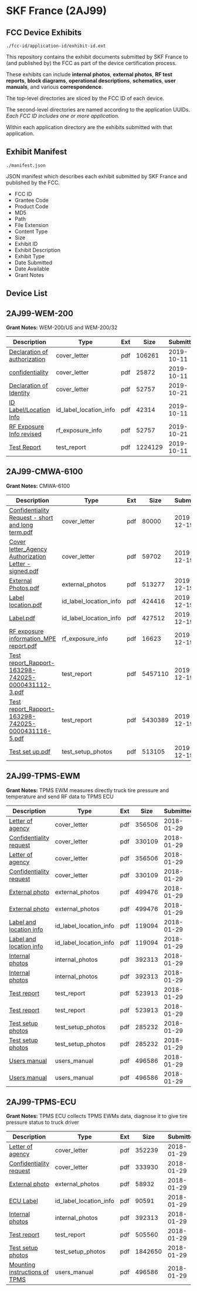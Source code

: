 # SKF France (2AJ99)
## FCC Device Exhibits

```
./fcc-id/application-id/exhibit-id.ext
```

This repository contains the exhibit documents submitted by SKF France to (and published by) the FCC as part of the device certification process.

These exhibits can include **internal photos**, **external photos**, **RF test reports**, **block diagrams**, **operational descriptions**, **schematics**, **user manuals**, and various **correspondence**.

The top-level directories are sliced by the FCC ID of each device.

The second-level directories are named according to the application UUIDs. *Each FCC ID includes one or more application.*

Within each application directory are the exhibits submitted with that application. 

## Exhibit Manifest

```
./manifest.json
```

JSON manifest which describes each exhibit submitted by SKF France and published by the FCC.

- FCC ID
- Grantee Code
- Product Code
- MD5
- Path
- File Extension
- Content Type
- Size
- Exhibit ID
- Exhibit Description
- Exhibit Type
- Date Submitted
- Date Available
- Grant Notes

## Device List
## 2AJ99-WEM-200
**Grant Notes:** WEM-200/US and WEM-200/32

| Description | Type | Ext | Size | Submitted | Available |
| ----------- | ---- | --- | ---- | --------- | --------- |
| [Declaration of authorization](2AJ99-WEM-200/391b5b5dabee1ac751cb62e3dc79822a/4475477.pdf) | cover_letter | pdf | 106261 | 2019-10-11 | 2019-10-22 |
| [confidentiality](2AJ99-WEM-200/391b5b5dabee1ac751cb62e3dc79822a/4475478.pdf) | cover_letter | pdf | 25872 | 2019-10-11 | 2019-10-22 |
| [Declaration of Identity](2AJ99-WEM-200/391b5b5dabee1ac751cb62e3dc79822a/4485554.pdf) | cover_letter | pdf | 52757 | 2019-10-21 | 2019-10-22 |
| [ID Label/Location Info](2AJ99-WEM-200/391b5b5dabee1ac751cb62e3dc79822a/4475495.pdf) | id_label_location_info | pdf | 42314 | 2019-10-11 | 2019-10-22 |
| [RF Exposure Info revised](2AJ99-WEM-200/391b5b5dabee1ac751cb62e3dc79822a/4485554.pdf) | rf_exposure_info | pdf | 52757 | 2019-10-21 | 2019-10-22 |
| [Test Report](2AJ99-WEM-200/391b5b5dabee1ac751cb62e3dc79822a/4475484.pdf) | test_report | pdf | 1224129 | 2019-10-11 | 2019-10-22 |
## 2AJ99-CMWA-6100
**Grant Notes:** CMWA-6100

| Description | Type | Ext | Size | Submitted | Available |
| ----------- | ---- | --- | ---- | --------- | --------- |
| [Confidentiality Request - short and long term.pdf](2AJ99-CMWA-6100/0d43e10f2723a0592c2a6b9a982cd8ba/4558510.pdf) | cover_letter | pdf | 80000 | 2019-12-19 | 2019-12-19 |
| [Cover letter_Agency Authorization Letter - signed.pdf](2AJ99-CMWA-6100/0d43e10f2723a0592c2a6b9a982cd8ba/4558511.pdf) | cover_letter | pdf | 59702 | 2019-12-19 | 2019-12-19 |
| [External Photos.pdf](2AJ99-CMWA-6100/0d43e10f2723a0592c2a6b9a982cd8ba/4558512.pdf) | external_photos | pdf | 513277 | 2019-12-19 | 2019-12-19 |
| [Label location.pdf](2AJ99-CMWA-6100/0d43e10f2723a0592c2a6b9a982cd8ba/4558514.pdf) | id_label_location_info | pdf | 424416 | 2019-12-19 | 2019-12-19 |
| [Label.pdf](2AJ99-CMWA-6100/0d43e10f2723a0592c2a6b9a982cd8ba/4558515.pdf) | id_label_location_info | pdf | 427512 | 2019-12-19 | 2019-12-19 |
| [RF exposure information_MPE report.pdf](2AJ99-CMWA-6100/0d43e10f2723a0592c2a6b9a982cd8ba/4558518.pdf) | rf_exposure_info | pdf | 16623 | 2019-12-19 | 2019-12-19 |
| [Test report_Rapport-163298-742025-0000431112-3.pdf](2AJ99-CMWA-6100/0d43e10f2723a0592c2a6b9a982cd8ba/4558520.pdf) | test_report | pdf | 5457110 | 2019-12-19 | 2019-12-19 |
| [Test report_Rapport-163298-742025-0000431116-5.pdf](2AJ99-CMWA-6100/0d43e10f2723a0592c2a6b9a982cd8ba/4558521.pdf) | test_report | pdf | 5430389 | 2019-12-19 | 2019-12-19 |
| [Test set up.pdf](2AJ99-CMWA-6100/0d43e10f2723a0592c2a6b9a982cd8ba/4558522.pdf) | test_setup_photos | pdf | 513105 | 2019-12-19 | 2019-12-19 |
## 2AJ99-TPMS-EWM
**Grant Notes:** TPMS EWM measures directly truck  tire  pressure and temperature and send RF data  to TPMS ECU

| Description | Type | Ext | Size | Submitted | Available |
| ----------- | ---- | --- | ---- | --------- | --------- |
| [Letter of agency](2AJ99-TPMS-EWM/debc76d27dd111d32b5cc50d450cd8d2/3732817.pdf) | cover_letter | pdf | 356506 | 2018-01-29 | 2018-01-29 |
| [Confidentiality request](2AJ99-TPMS-EWM/debc76d27dd111d32b5cc50d450cd8d2/3732844.pdf) | cover_letter | pdf | 330109 | 2018-01-29 | 2018-01-29 |
| [Letter of agency](2AJ99-TPMS-EWM/debc76d27dd111d32b5cc50d450cd8d2/3732817.pdf) | cover_letter | pdf | 356506 | 2018-01-29 | 2018-01-29 |
| [Confidentiality request](2AJ99-TPMS-EWM/debc76d27dd111d32b5cc50d450cd8d2/3732844.pdf) | cover_letter | pdf | 330109 | 2018-01-29 | 2018-01-29 |
| [External photo](2AJ99-TPMS-EWM/debc76d27dd111d32b5cc50d450cd8d2/3732860.pdf) | external_photos | pdf | 499476 | 2018-01-29 | 2018-01-29 |
| [External photo](2AJ99-TPMS-EWM/debc76d27dd111d32b5cc50d450cd8d2/3732860.pdf) | external_photos | pdf | 499476 | 2018-01-29 | 2018-01-29 |
| [Label and location info](2AJ99-TPMS-EWM/debc76d27dd111d32b5cc50d450cd8d2/3732898.pdf) | id_label_location_info | pdf | 119094 | 2018-01-29 | 2018-01-29 |
| [Label and location info](2AJ99-TPMS-EWM/debc76d27dd111d32b5cc50d450cd8d2/3732898.pdf) | id_label_location_info | pdf | 119094 | 2018-01-29 | 2018-01-29 |
| [Internal photos](2AJ99-TPMS-EWM/debc76d27dd111d32b5cc50d450cd8d2/3732268.pdf) | internal_photos | pdf | 392313 | 2018-01-29 | 2018-01-29 |
| [Internal photos](2AJ99-TPMS-EWM/debc76d27dd111d32b5cc50d450cd8d2/3732268.pdf) | internal_photos | pdf | 392313 | 2018-01-29 | 2018-01-29 |
| [Test report](2AJ99-TPMS-EWM/debc76d27dd111d32b5cc50d450cd8d2/3732900.pdf) | test_report | pdf | 523913 | 2018-01-29 | 2018-01-29 |
| [Test report](2AJ99-TPMS-EWM/debc76d27dd111d32b5cc50d450cd8d2/3732900.pdf) | test_report | pdf | 523913 | 2018-01-29 | 2018-01-29 |
| [Test setup photos](2AJ99-TPMS-EWM/debc76d27dd111d32b5cc50d450cd8d2/3732911.pdf) | test_setup_photos | pdf | 285232 | 2018-01-29 | 2018-01-29 |
| [Test setup photos](2AJ99-TPMS-EWM/debc76d27dd111d32b5cc50d450cd8d2/3732911.pdf) | test_setup_photos | pdf | 285232 | 2018-01-29 | 2018-01-29 |
| [Users manual](2AJ99-TPMS-EWM/debc76d27dd111d32b5cc50d450cd8d2/3732256.pdf) | users_manual | pdf | 496586 | 2018-01-29 | 2018-01-29 |
| [Users manual](2AJ99-TPMS-EWM/debc76d27dd111d32b5cc50d450cd8d2/3732256.pdf) | users_manual | pdf | 496586 | 2018-01-29 | 2018-01-29 |
## 2AJ99-TPMS-ECU
**Grant Notes:** TPMS ECU collects  TPMS EWMs data, diagnose it to give tire  pressure status  to truck  driver

| Description | Type | Ext | Size | Submitted | Available |
| ----------- | ---- | --- | ---- | --------- | --------- |
| [Letter of agency](2AJ99-TPMS-ECU/73866df3b1c233cc21358b9f3d2b4480/3732262.pdf) | cover_letter | pdf | 352239 | 2018-01-29 | 2018-01-29 |
| [Confidentiality request](2AJ99-TPMS-ECU/73866df3b1c233cc21358b9f3d2b4480/3732264.pdf) | cover_letter | pdf | 333930 | 2018-01-29 | 2018-01-29 |
| [External photo](2AJ99-TPMS-ECU/73866df3b1c233cc21358b9f3d2b4480/3732266.pdf) | external_photos | pdf | 58932 | 2018-01-29 | 2018-01-29 |
| [ECU Label](2AJ99-TPMS-ECU/73866df3b1c233cc21358b9f3d2b4480/3732271.pdf) | id_label_location_info | pdf | 90591 | 2018-01-29 | 2018-01-29 |
| [Internal photos](2AJ99-TPMS-ECU/73866df3b1c233cc21358b9f3d2b4480/3732268.pdf) | internal_photos | pdf | 392313 | 2018-01-29 | 2018-01-29 |
| [Test report](2AJ99-TPMS-ECU/73866df3b1c233cc21358b9f3d2b4480/3732273.pdf) | test_report | pdf | 505560 | 2018-01-29 | 2018-01-29 |
| [Test setup photos](2AJ99-TPMS-ECU/73866df3b1c233cc21358b9f3d2b4480/3732277.pdf) | test_setup_photos | pdf | 1842650 | 2018-01-29 | 2018-01-29 |
| [Mounting instructions of TPMS](2AJ99-TPMS-ECU/73866df3b1c233cc21358b9f3d2b4480/3732256.pdf) | users_manual | pdf | 496586 | 2018-01-29 | 2018-01-29 |
